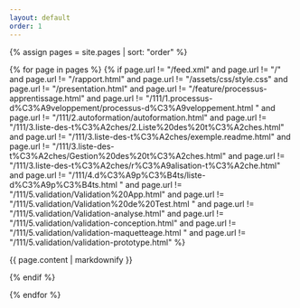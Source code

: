 ```yaml
---
layout: default
order: 1
---
```


{% assign pages = site.pages | sort: "order" %}

{% for page in pages %}
  {% if page.url != "/feed.xml" and  page.url != "/" and page.url != "/rapport.html" and page.url != "/assets/css/style.css" and page.url != "/presentation.html"  and page.url != "/feature/processus-apprentissage.html" and page.url != "/111/1.processus-d%C3%A9veloppement/processus-d%C3%A9veloppement.html
" and page.url != "/111/2.autoformation/autoformation.html" and page.url != "/111/3.liste-des-t%C3%A2ches/2.Liste%20des%20t%C3%A2ches.html" and page.url != "/111/3.liste-des-t%C3%A2ches/exemple.readme.html" and page.url != "/111/3.liste-des-t%C3%A2ches/Gestion%20des%20t%C3%A2ches.html" and page.url != "/111/3.liste-des-t%C3%A2ches/r%C3%A9alisation-t%C3%A2che.html" and page.url != "/111/4.d%C3%A9p%C3%B4ts/liste-d%C3%A9p%C3%B4ts.html " and page.url != "/111/5.validation/Validation%20App.html" and page.url != "/111/5.validation/Validation%20de%20Test.html " and page.url != "/111/5.validation/Validation-analyse.html" and page.url != "/111/5.validation/validation-conception.html" and page.url != "/111/5.validation/validation-maquetteage.html " and page.url != "/111/5.validation/validation-prototype.html" %}

{{ page.content | markdownify }}

  {% endif %}

{% endfor %}

 